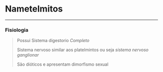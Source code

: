 # Nametelmitos
---
### Fisiologia
> Possui Sistema digestorio *Completo*
>
> Sistema nervoso similar aos platelmintos ou seja *sistema nervoso ganglionar* 
>
> São dióticos e apresentam dimorfismo sexual


